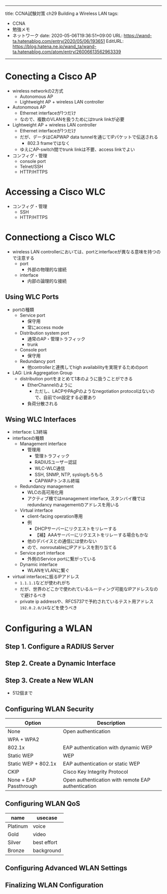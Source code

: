 ---
title: CCNA試験対策 ch29 Building a Wireless LAN
tags:
- CCNA
- 勉強メモ
- ネットワーク
date: 2020-05-06T19:36:51+09:00
URL: https://wand-ta.hatenablog.com/entry/2020/05/06/193651
EditURL: https://blog.hatena.ne.jp/wand_ta/wand-ta.hatenablog.com/atom/entry/26006613562963339
-------------------------------------



# Conecting a Cisco AP #

- wireless networkの2方式
  - Autonomous AP
  - Lightweight AP + wireless LAN controller
- Autonomous AP
  - Ethernet interfaceが1つだけ
  - なので、複数のVLANを扱うためにはtrunk linkが必要
- Lightweight AP + wireless LAN controller
  - Ethernet interfaceが1つだけ
  - だが、データはCAPWAP data tunnelを通じてIPパケットで伝送される
    - 802.3 frameではなく
  - ゆえにAP-switch間でtrunk linkは不要、access linkでよい
- コンフィグ・管理
  - console port
  - Telnet/SSH
  - HTTP/HTTPS


# Accessing a Cisco WLC #

- コンフィグ・管理
  - SSH
  - HTTP/HTTPS


# Connectiong a Cisco WLC #

- wireless LAN controllerにおいては、portとinterfaceが異なる意味を持つので注意する
  - port
    - 外部の物理的な接続
  - interface
    - 内部の論理的な接続


## Using WLC Ports ##

- portの種類
  - Service port
    - 保守用
    - 常にaccess mode
  - Distribution system port
    - 通常のAP・管理トラフィック
    - trunk
  - Console port
    - 保守用
  - Redundancy port
    - 他controllerと連携してhigh availabilityを実現するためのport
- LAG: Link Aggregation Group
  - distribution portをまとめて1本のように扱うことができる
    - EtherChannelのように
      - ただし、LACPやPAgPのようなnegotiation protocolはないので、自前でon設定する必要あり
    - 負荷分散される


## Wsing WLC Interfaces ##

- interface: L3終端
- interfaceの種類
  - Management interface
    - 管理用
      - 管理トラフィック
      - RADIUSユーザー認証
      - WLC-WLC通信
      - SSH, SNMP, NTP, syslogもろもろ
      - CAPWAPトンネル終端
  - Redundancy management
    - WLCの高可用化用
    - アクティブ機ではmanagement interface, スタンバイ機ではredundancy managementのアドレスを用いる
  - Virtual interface
    - client-facing operation専用
    - 例
      - DHCPサーバーにリクエストをリレーする
      - 【補】AAAサーバーにリクエストをリレーする場合もかな
    - 他のデバイスとの通信には使わない
    - ので、nonroutableにIPアドレスを割り当てる
  - Service port interface
    - 外側のService portに繋がっている
  - Dynamic interface
    - WLANをVLANに繋ぐ
- virtual interfaceに振るIPアドレス
  - `1.1.1.1`などが使われがち
  - だが、世界のどこかで使われているルーティング可能なIPアドレスなので避けるべき
  - private ip addressや、RFC5737で予約されているテスト用アドレス`192.0.2.0/24`などを使うべき


# Configuring a WLAN #

## Step 1. Configure a RADIUS Server ##

## Step 2. Create a Dynamic Interface ##

## Step 3. Create a New WLAN ##

- 512個まで

## Configuring WLAN Security ##

| Option                 | Description                                        |
|------------------------|----------------------------------------------------|
| None                   | Open authentication                                |
| WPA + WPA2             |                                                    |
| 802.1x                 | EAP authentication with dynamic WEP                |
| Static WEP             | WEP                                                |
| Static WEP + 802.1x    | EAP authentication or static WEP                   |
| CKIP                   | Cisco Key Integrity Protocol                       |
| None + EAP Passthrough | Open authentication with remote EAP authentication |


## Configuring WLAN QoS ##

| name     | usecase     |
|----------|-------------|
| Platinum | voice       |
| Gold     | video       |
| Silver   | best effort |
| Bronze   | background  |


## Configuring Advanced WLAN Settings ##

## Finalizing WLAN Configuration ##



